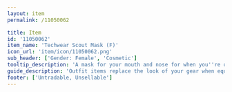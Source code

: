 ```yaml
---
layout: item
permalink: /11050062

title: Item
id: '11050062'
item_name: 'Techwear Scout Mask (F)'
icon_url: 'item/icon/11050062.png'
sub_header: ['Gender: Female', 'Cosmetic']
tooltip_description: 'A mask for your mouth and nose for when you''re on a secret mission.'
guide_description: 'Outfit items replace the look of your gear when equipped.'
footer: ['Untradable, Unsellable']
---
```

